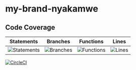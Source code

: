 # my-brand-nyakamwe
## Code Coverage

| Statements                  | Branches                | Functions                 | Lines             |
| --------------------------- | ----------------------- | ------------------------- | ----------------- |
| ![Statements](https://img.shields.io/badge/statements-90.58%25-brightgreen.svg?style=flat) | ![Branches](https://img.shields.io/badge/branches-75.43%25-red.svg?style=flat) | ![Functions](https://img.shields.io/badge/functions-91.81%25-brightgreen.svg?style=flat) | ![Lines](https://img.shields.io/badge/lines-91.29%25-brightgreen.svg?style=flat) | 

 <!-- [![codecov](https://codecov.io/gh/nyakamwe/my-brand-nyakamwe/branch/develop/graph/badge.svg?token=DF7H1ON0MJ)](https://codecov.io/gh/nyakamwe/my-brand-nyakamwe) -->

[![CircleCI](https://circleci.com/gh/nyakamwe/my-brand-nyakamwe.svg?style=svg)](https://circleci.com/gh/nyakamwe/my-brand-nyakamwe) 

